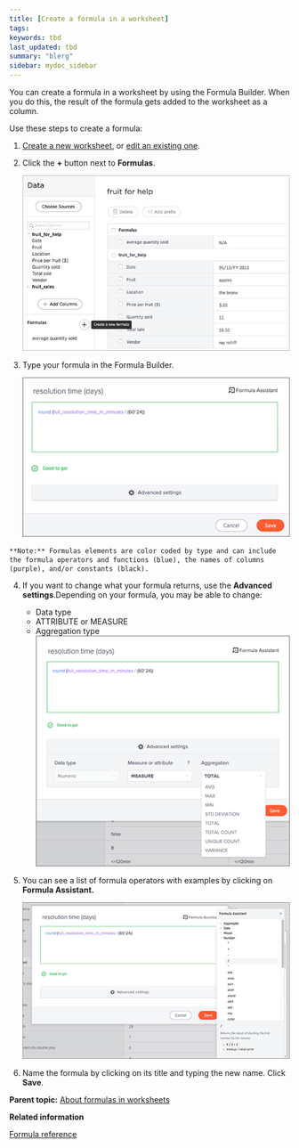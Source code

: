 ```yaml
---
title: [Create a formula in a worksheet]
tags: 
keywords: tbd
last_updated: tbd
summary: "blerg"
sidebar: mydoc_sidebar
---
```

You can create a formula in a worksheet by using the Formula Builder. When you do this, the result of the formula gets added to the worksheet as a column.

Use these steps to create a formula:

1.   [Create a new worksheet](worksheet_create.html#), or [edit an existing one](edit_worksheet.html#).
2.   Click the **+** button next to **Formulas**.

     ![](../../images/create_formula.png "Create a new formula in a worksheet")

3.   Type your formula in the Formula Builder.

     ![](../../shared/conrefs/../../images/formula_builder.png "Use the Formula Builder")

    **Note:** Formulas elements are color coded by type and can include the formula operators and functions​ (blue), the names of columns (purple)​, and/or constants​ (black).

4.  If you want to change what your formula returns, use the **Advanced settings**.Depending on your formula, you may be able to change:

    -   Data type
    -   ATTRIBUTE or MEASURE
    -   Aggregation type
    ![](../../shared/conrefs/../../images/formula_advanced_settings.png "Advanced settings in the Formula Builder")

5.  You can see a list of formula operators with examples by clicking on **Formula Assistant.**

    ![](../../shared/conrefs/../../images/formula_assistant.png "Examples in the Formula Assistant")

6.   Name the formula by clicking on its title and typing the new name. Click **Save**.

**Parent topic:** [About formulas in worksheets](../../admin/worksheets/about_formulas.html)

**Related information**  


[Formula reference](../reference/formula_reference.html#)
